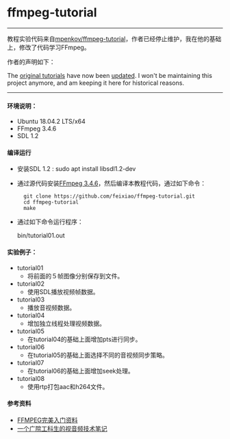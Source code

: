 ffmpeg-tutorial
===============

* * *
教程实验代码来自[mpenkov/ffmpeg-tutorial](https://github.com/mpenkov/ffmpeg-tutorial)，作者已经停止维护，我在他的基础上，修改了代码学习FFmpeg。

作者的声明如下：

The [original tutorials](http://dranger.com/ffmpeg/) have now been [updated](https://ffmpeg.org/pipermail/libav-user/2015-February/007896.html).
I won't be maintaining this project anymore, and am keeping it here for historical reasons.
* * *

#### 环境说明：
+ Ubuntu 18.04.2 LTS/x64
+ FFmpeg 3.4.6
+ SDL 1.2 

#### 编译运行
+ 安装SDL 1.2 :
        sudo apt install libsdl1.2-dev
+ 通过源代码安装[FFmpeg 3.4.6](https://ffmpeg.org/download.html#releases)，然后编译本教程代码，通过如下命令：

	    git clone https://github.com/feixiao/ffmpeg-tutorial.git
    	cd ffmpeg-tutorial
    	make
  
+ 通过如下命令运行程序：
 	
 	 bin/tutorial01.out

#### 实验例子：
+ tutorial01
	+ 将前面的５帧图像分别保存到文件。
+ tutorial02
	+ 使用SDL播放视频帧数据。
+ tutorial03
	+ 播放音视频数据。
+ tutorial04
	+ 增加独立线程处理视频数据。
+ tutorial05
	+ 在tutorial04的基础上面增加pts进行同步。
+ tutorial06
	+ 在tutorial05的基础上面选择不同的音视频同步策略。
+ tutorial07
	+ 在tutorial06的基础上面增加seek处理。
+ tutorial08
	+ 使用rtp打包aac和h264文件。

#### 参考资料
+ [FFMPEG完美入门资料](http://download.csdn.net/download/leeking1989/7111345)
+ [一个广院工科生的视音频技术笔记](http://blog.csdn.net/leixiaohua1020)
